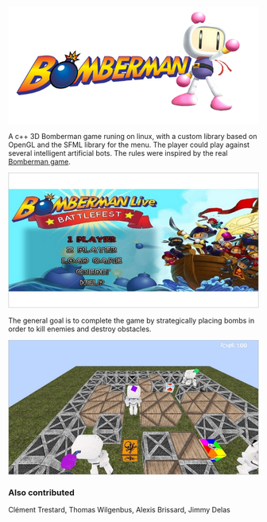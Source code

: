 <p align="center">
  <img src="https://github.com/m2omou/bomberman/raw/master/img/bomberman.png" alt="Her" />
</p>

A c++ 3D Bomberman game runing on linux, with a custom library based on OpenGL and the SFML library for the menu. The player could play against several intelligent artificial bots. The rules were inspired by the real <a href="http://en.wikipedia.org/wiki/Bomberman" target="_blank">Bomberman game</a>.

<p align="center">
  <img src="https://github.com/m2omou/bomberman/raw/master/img/home.jpg" alt="Her" />
</p>

The general goal is to complete the game by strategically placing bombs in order to kill enemies and destroy obstacles.

<p align="center">
  <img src="https://github.com/m2omou/bomberman/raw/master/img/game.jpg" alt="Her" />
</p>

### Also contributed

Clément Trestard, Thomas Wilgenbus, Alexis Brissard, Jimmy Delas
